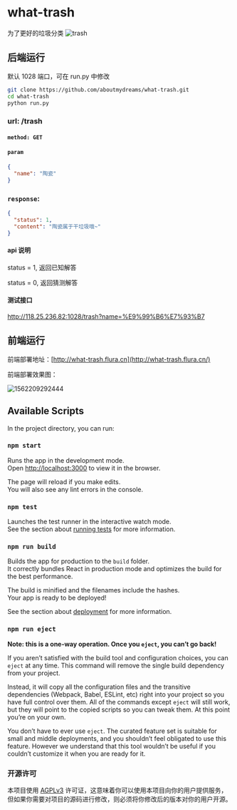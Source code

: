 # what-trash

为了更好的垃圾分类
![trash](https://cdn.nlark.com/yuque/0/2019/png/164272/1562229745215-b636afd3-b1ed-4826-9a11-fa972e22c40f.png)

## 后端运行

默认 1028 端口，可在 run.py 中修改

```bash
git clone https://github.com/aboutmydreams/what-trash.git
cd what-trash
python run.py
```

### url: /trash

#### `method: GET`

#### `param`

```json
{
  "name": "陶瓷"
}
```

### `response`:

```json
{
  "status": 1,
  "content": "陶瓷属于干垃圾哦~"
}
```

#### api 说明

status = 1, 返回已知解答

status = 0, 返回猜测解答

#### 测试接口

http://118.25.236.82:1028/trash?name=%E9%99%B6%E7%93%B7



## 前端运行

前端部署地址：[http://what-trash.flura.cn](http://what-trash.flura.cn/)



前端部署效果图：

![1562209292444](http://img.flura.cn/what-trash.png)

## Available Scripts

In the project directory, you can run:

### `npm start`

Runs the app in the development mode.<br>
Open [http://localhost:3000](http://localhost:3000) to view it in the browser.

The page will reload if you make edits.<br>
You will also see any lint errors in the console.

### `npm test`

Launches the test runner in the interactive watch mode.<br>
See the section about [running tests](https://facebook.github.io/create-react-app/docs/running-tests) for more information.

### `npm run build`

Builds the app for production to the `build` folder.<br>
It correctly bundles React in production mode and optimizes the build for the best performance.

The build is minified and the filenames include the hashes.<br>
Your app is ready to be deployed!

See the section about [deployment](https://facebook.github.io/create-react-app/docs/deployment) for more information.

### `npm run eject`

**Note: this is a one-way operation. Once you `eject`, you can’t go back!**

If you aren’t satisfied with the build tool and configuration choices, you can `eject` at any time. This command will remove the single build dependency from your project.

Instead, it will copy all the configuration files and the transitive dependencies (Webpack, Babel, ESLint, etc) right into your project so you have full control over them. All of the commands except `eject` will still work, but they will point to the copied scripts so you can tweak them. At this point you’re on your own.

You don’t have to ever use `eject`. The curated feature set is suitable for small and middle deployments, and you shouldn’t feel obligated to use this feature. However we understand that this tool wouldn’t be useful if you couldn’t customize it when you are ready for it.



### 开源许可

本项目使用 [AGPLv3](https://github.com/aboutmydreams/what-trash/blob/master/LICENSE) 许可证，这意味着你可以使用本项目向你的用户提供服务，但如果你需要对项目的源码进行修改，则必须将你修改后的版本对你的用户开源。
